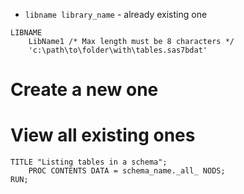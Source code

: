 - `libname library_name` - already existing one
```SAS
LIBNAME
    LibName1 /* Max length must be 8 characters */
    'c:\path\to\folder\with\tables.sas7bdat'
```

#                   Create a new one


#                   View all existing ones

```SAS
TITLE "Listing tables in a schema";
    PROC CONTENTS DATA = schema_name._all_ NODS;
RUN;
```